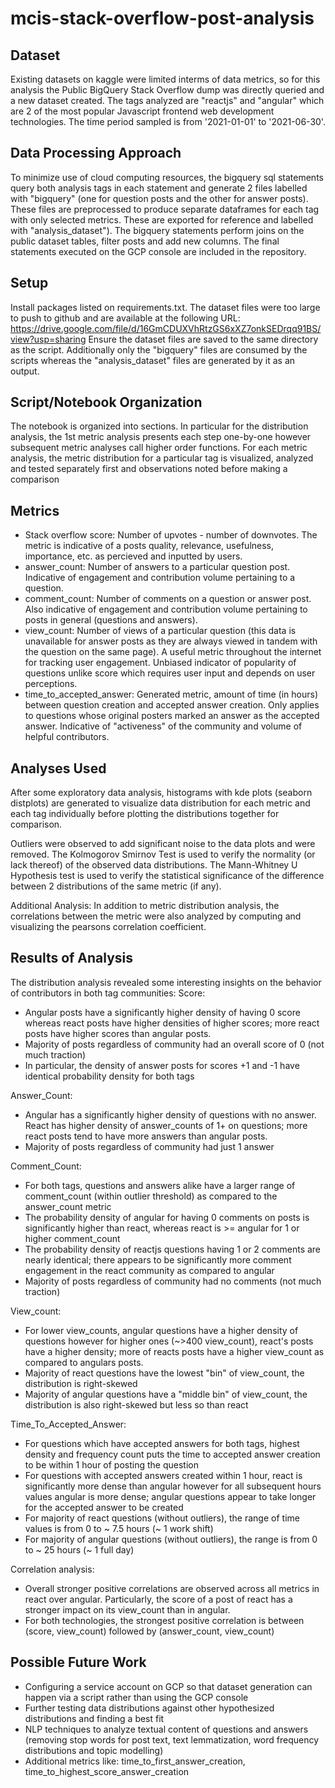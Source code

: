 # mcis-stack-overflow-post-analysis

## Dataset

Existing datasets on kaggle were limited interms of data metrics, so for this analysis the Public BigQuery Stack Overflow dump was directly queried and a new dataset created. The tags analyzed are "reactjs" and "angular" which are 2 of the most popular Javascript frontend web development technologies. The time period sampled is from '2021-01-01' to '2021-06-30'.

## Data Processing Approach

To minimize use of cloud computing resources, the bigquery sql statements query both analysis tags in each statement and generate 2 files labelled with "bigquery" (one for question posts and the other for answer posts). These files are preprocessed to produce separate dataframes for each tag with only selected metrics. These are exported for reference and labelled with "analysis_dataset"). The bigquery statements perform joins on the public dataset tables, filter posts and add new columns. The final statements executed on the GCP console are included in the repository.

## Setup

Install packages listed on requirements.txt. The dataset files were too large to push to github and are available at the following URL:
https://drive.google.com/file/d/16GmCDUXVhRtzGS6xXZ7onkSEDrqq91BS/view?usp=sharing
Ensure the dataset files are saved to the same directory as the script. Additionally only the "bigquery" files are consumed by the scripts whereas the "analysis_dataset" files are generated by it as an output.

## Script/Notebook Organization

The notebook is organized into sections.
In particular for the distribution analysis, the 1st metric analysis presents each step one-by-one however subsequent metric analyses call higher order functions.
For each metric analysis, the metric distribution for a particular tag is visualized, analyzed and tested separately first and observations noted before making a comparison

## Metrics

- Stack overflow score: Number of upvotes - number of downvotes. The metric is indicative of a posts quality, relevance, usefulness, importance, etc. as percieved and inputted by users.
- answer_count: Number of answers to a particular question post. Indicative of engagement and contribution volume pertaining to a question.
- comment_count: Number of comments on a question or answer post. Also indicative of engagement and contribution volume pertaining to posts in general (questions and answers).
- view_count: Number of views of a particular question (this data is unavailable for answer posts as they are always viewed in tandem with the question on the same page). A useful metric throughout the internet for tracking user engagement. Unbiased indicator of popularity of questions unlike score which requires user input and depends on user perceptions.
- time_to_accepted_answer: Generated metric, amount of time (in hours) between question creation and accepted answer creation. Only applies to questions whose original posters marked an answer as the accepted answer. Indicative of "activeness" of the community and volume of helpful contributors.

## Analyses Used

After some exploratory data analysis, histograms with kde plots (seaborn distplots) are generated to visualize data distribution for each metric and each tag individually before plotting the distributions together for comparison.

Outliers were observed to add significant noise to the data plots and were removed.
The Kolmogorov Smirnov Test is used to verify the normality (or lack thereof) of the observed data distributions.
The Mann-Whitney U Hypothesis test is used to verify the statistical significance of the difference between 2 distributions of the same metric (if any).

Additional Analysis:
In addition to metric distribution analysis, the correlations between the metric were also analyzed by computing and visualizing the pearsons correlation coefficient.

## Results of Analysis

The distribution analysis revealed some interesting insights on the behavior of contributors in both tag communities:
Score:

- Angular posts have a significantly higher density of having 0 score whereas react posts have higher densities of higher scores; more react posts have higher scores than angular posts.
- Majority of posts regardless of community had an overall score of 0 (not much traction)
- In particular, the density of answer posts for scores +1 and -1 have identical probability density for both tags

Answer_Count:

- Angular has a significantly higher density of questions with no answer. React has higher density of answer_counts of 1+ on questions; more react posts tend to have more answers than angular posts.
- Majority of posts regardless of community had just 1 answer

Comment_Count:

- For both tags, questions and answers alike have a larger range of comment_count (within outlier threshold) as compared to the answer_count metric
- The probability density of angular for having 0 comments on posts is significantly higher than react, whereas react is >= angular for 1 or higher comment_count
- The probability density of reactjs questions having 1 or 2 comments are nearly identical; there appears to be significantly more comment engagement in the react community as compared to angular
- Majority of posts regardless of community had no comments (not much traction)

View_count:

- For lower view_counts, angular questions have a higher density of questions however for higher ones (~>400 view_count), react's posts have a higher density; more of reacts posts have a higher view_count as compared to angulars posts.
- Majority of react questions have the lowest "bin" of view_count, the distribution is right-skewed
- Majority of angular questions have a "middle bin" of view_count, the distribution is also right-skewed but less so than react

Time_To_Accepted_Answer:

- For questions which have accepted answers for both tags, highest density and frequency count puts the time to accepted answer creation to be within 1 hour of posting the question
- For questions with accepted answers created within 1 hour, react is significantly more dense than angular however for all subsequent hours values angular is more dense; angular questions appear to take longer for the accepted answer to be created
- For majority of react questions (without outliers), the range of time values is from 0 to ~ 7.5 hours (~ 1 work shift)
- For majority of angular questions (without outliers), the range is from 0 to ~ 25 hours (~ 1 full day)

Correlation analysis:

- Overall stronger positive correlations are observed across all metrics in react over angular. Particularly, the score of a post of react has a stronger impact on its view_count than in angular.
- For both technologies, the strongest positive correlation is between (score, view_count) followed by (answer_count, view_count)

## Possible Future Work

- Configuring a service account on GCP so that dataset generation can happen via a script rather than using the GCP console
- Further testing data distributions against other hypothesized distributions and finding a best fit
- NLP techniques to analyze textual content of questions and answers (removing stop words for post text, text lemmatization, word frequency distributions and topic modelling)
- Additional metrics like: time_to_first_answer_creation, time_to_highest_score_answer_creation
